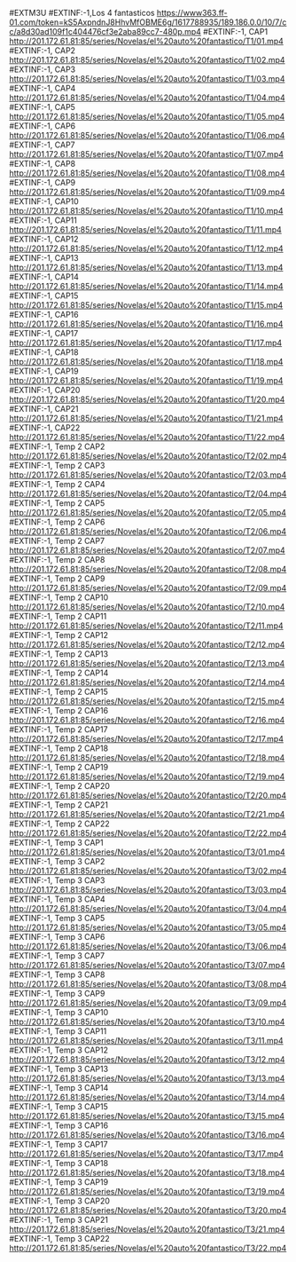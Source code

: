 #EXTM3U
#EXTINF:-1,Los 4 fantasticos
https://www363.ff-01.com/token=kS5AxpndnJ8HhvMfOBME6g/1617788935/189.186.0.0/10/7/cc/a8d30ad109f1c404476cf3e2aba89cc7-480p.mp4
#EXTINF:-1, CAP1
http://201.172.61.81:85/series/Novelas/el%20auto%20fantastico/T1/01.mp4
#EXTINF:-1, CAP2
http://201.172.61.81:85/series/Novelas/el%20auto%20fantastico/T1/02.mp4
#EXTINF:-1, CAP3
http://201.172.61.81:85/series/Novelas/el%20auto%20fantastico/T1/03.mp4
#EXTINF:-1, CAP4
http://201.172.61.81:85/series/Novelas/el%20auto%20fantastico/T1/04.mp4
#EXTINF:-1, CAP5
http://201.172.61.81:85/series/Novelas/el%20auto%20fantastico/T1/05.mp4
#EXTINF:-1, CAP6
http://201.172.61.81:85/series/Novelas/el%20auto%20fantastico/T1/06.mp4
#EXTINF:-1, CAP7
http://201.172.61.81:85/series/Novelas/el%20auto%20fantastico/T1/07.mp4
#EXTINF:-1, CAP8
http://201.172.61.81:85/series/Novelas/el%20auto%20fantastico/T1/08.mp4
#EXTINF:-1, CAP9
http://201.172.61.81:85/series/Novelas/el%20auto%20fantastico/T1/09.mp4
#EXTINF:-1, CAP10
http://201.172.61.81:85/series/Novelas/el%20auto%20fantastico/T1/10.mp4
#EXTINF:-1, CAP11
http://201.172.61.81:85/series/Novelas/el%20auto%20fantastico/T1/11.mp4
#EXTINF:-1, CAP12
http://201.172.61.81:85/series/Novelas/el%20auto%20fantastico/T1/12.mp4
#EXTINF:-1, CAP13
http://201.172.61.81:85/series/Novelas/el%20auto%20fantastico/T1/13.mp4
#EXTINF:-1, CAP14
http://201.172.61.81:85/series/Novelas/el%20auto%20fantastico/T1/14.mp4
#EXTINF:-1, CAP15
http://201.172.61.81:85/series/Novelas/el%20auto%20fantastico/T1/15.mp4
#EXTINF:-1, CAP16
http://201.172.61.81:85/series/Novelas/el%20auto%20fantastico/T1/16.mp4
#EXTINF:-1, CAP17
http://201.172.61.81:85/series/Novelas/el%20auto%20fantastico/T1/17.mp4
#EXTINF:-1, CAP18
http://201.172.61.81:85/series/Novelas/el%20auto%20fantastico/T1/18.mp4
#EXTINF:-1, CAP19
http://201.172.61.81:85/series/Novelas/el%20auto%20fantastico/T1/19.mp4
#EXTINF:-1, CAP20
http://201.172.61.81:85/series/Novelas/el%20auto%20fantastico/T1/20.mp4
#EXTINF:-1, CAP21
http://201.172.61.81:85/series/Novelas/el%20auto%20fantastico/T1/21.mp4
#EXTINF:-1, CAP22
http://201.172.61.81:85/series/Novelas/el%20auto%20fantastico/T1/22.mp4
#EXTINF:-1, Temp 2 CAP2
http://201.172.61.81:85/series/Novelas/el%20auto%20fantastico/T2/02.mp4
#EXTINF:-1, Temp 2 CAP3
http://201.172.61.81:85/series/Novelas/el%20auto%20fantastico/T2/03.mp4
#EXTINF:-1, Temp 2 CAP4
http://201.172.61.81:85/series/Novelas/el%20auto%20fantastico/T2/04.mp4
#EXTINF:-1, Temp 2 CAP5
http://201.172.61.81:85/series/Novelas/el%20auto%20fantastico/T2/05.mp4
#EXTINF:-1, Temp 2 CAP6
http://201.172.61.81:85/series/Novelas/el%20auto%20fantastico/T2/06.mp4
#EXTINF:-1, Temp 2 CAP7
http://201.172.61.81:85/series/Novelas/el%20auto%20fantastico/T2/07.mp4
#EXTINF:-1, Temp 2 CAP8
http://201.172.61.81:85/series/Novelas/el%20auto%20fantastico/T2/08.mp4
#EXTINF:-1, Temp 2 CAP9
http://201.172.61.81:85/series/Novelas/el%20auto%20fantastico/T2/09.mp4
#EXTINF:-1, Temp 2 CAP10
http://201.172.61.81:85/series/Novelas/el%20auto%20fantastico/T2/10.mp4
#EXTINF:-1, Temp 2 CAP11
http://201.172.61.81:85/series/Novelas/el%20auto%20fantastico/T2/11.mp4
#EXTINF:-1, Temp 2 CAP12
http://201.172.61.81:85/series/Novelas/el%20auto%20fantastico/T2/12.mp4
#EXTINF:-1, Temp 2 CAP13
http://201.172.61.81:85/series/Novelas/el%20auto%20fantastico/T2/13.mp4
#EXTINF:-1, Temp 2 CAP14
http://201.172.61.81:85/series/Novelas/el%20auto%20fantastico/T2/14.mp4
#EXTINF:-1, Temp 2 CAP15
http://201.172.61.81:85/series/Novelas/el%20auto%20fantastico/T2/15.mp4
#EXTINF:-1, Temp 2 CAP16
http://201.172.61.81:85/series/Novelas/el%20auto%20fantastico/T2/16.mp4
#EXTINF:-1, Temp 2 CAP17
http://201.172.61.81:85/series/Novelas/el%20auto%20fantastico/T2/17.mp4
#EXTINF:-1, Temp 2 CAP18
http://201.172.61.81:85/series/Novelas/el%20auto%20fantastico/T2/18.mp4
#EXTINF:-1, Temp 2 CAP19
http://201.172.61.81:85/series/Novelas/el%20auto%20fantastico/T2/19.mp4
#EXTINF:-1, Temp 2 CAP20
http://201.172.61.81:85/series/Novelas/el%20auto%20fantastico/T2/20.mp4
#EXTINF:-1, Temp 2 CAP21
http://201.172.61.81:85/series/Novelas/el%20auto%20fantastico/T2/21.mp4
#EXTINF:-1, Temp 2 CAP22
http://201.172.61.81:85/series/Novelas/el%20auto%20fantastico/T2/22.mp4
#EXTINF:-1, Temp 3 CAP1
http://201.172.61.81:85/series/Novelas/el%20auto%20fantastico/T3/01.mp4
#EXTINF:-1, Temp 3 CAP2
http://201.172.61.81:85/series/Novelas/el%20auto%20fantastico/T3/02.mp4
#EXTINF:-1, Temp 3 CAP3
http://201.172.61.81:85/series/Novelas/el%20auto%20fantastico/T3/03.mp4
#EXTINF:-1, Temp 3 CAP4
http://201.172.61.81:85/series/Novelas/el%20auto%20fantastico/T3/04.mp4
#EXTINF:-1, Temp 3 CAP5
http://201.172.61.81:85/series/Novelas/el%20auto%20fantastico/T3/05.mp4
#EXTINF:-1, Temp 3 CAP6
http://201.172.61.81:85/series/Novelas/el%20auto%20fantastico/T3/06.mp4
#EXTINF:-1, Temp 3 CAP7
http://201.172.61.81:85/series/Novelas/el%20auto%20fantastico/T3/07.mp4
#EXTINF:-1, Temp 3 CAP8
http://201.172.61.81:85/series/Novelas/el%20auto%20fantastico/T3/08.mp4
#EXTINF:-1, Temp 3 CAP9
http://201.172.61.81:85/series/Novelas/el%20auto%20fantastico/T3/09.mp4
#EXTINF:-1, Temp 3 CAP10
http://201.172.61.81:85/series/Novelas/el%20auto%20fantastico/T3/10.mp4
#EXTINF:-1, Temp 3 CAP11
http://201.172.61.81:85/series/Novelas/el%20auto%20fantastico/T3/11.mp4
#EXTINF:-1, Temp 3 CAP12
http://201.172.61.81:85/series/Novelas/el%20auto%20fantastico/T3/12.mp4
#EXTINF:-1, Temp 3 CAP13
http://201.172.61.81:85/series/Novelas/el%20auto%20fantastico/T3/13.mp4
#EXTINF:-1, Temp 3 CAP14
http://201.172.61.81:85/series/Novelas/el%20auto%20fantastico/T3/14.mp4
#EXTINF:-1, Temp 3 CAP15
http://201.172.61.81:85/series/Novelas/el%20auto%20fantastico/T3/15.mp4
#EXTINF:-1, Temp 3 CAP16
http://201.172.61.81:85/series/Novelas/el%20auto%20fantastico/T3/16.mp4
#EXTINF:-1, Temp 3 CAP17
http://201.172.61.81:85/series/Novelas/el%20auto%20fantastico/T3/17.mp4
#EXTINF:-1, Temp 3 CAP18
http://201.172.61.81:85/series/Novelas/el%20auto%20fantastico/T3/18.mp4
#EXTINF:-1, Temp 3 CAP19
http://201.172.61.81:85/series/Novelas/el%20auto%20fantastico/T3/19.mp4
#EXTINF:-1, Temp 3 CAP20
http://201.172.61.81:85/series/Novelas/el%20auto%20fantastico/T3/20.mp4
#EXTINF:-1, Temp 3 CAP21
http://201.172.61.81:85/series/Novelas/el%20auto%20fantastico/T3/21.mp4
#EXTINF:-1, Temp 3 CAP22
http://201.172.61.81:85/series/Novelas/el%20auto%20fantastico/T3/22.mp4

